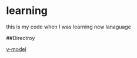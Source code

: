 # learning
this is my code when I was learning new lanaguage


##Directroy

[v-model](src/vModel.html)
